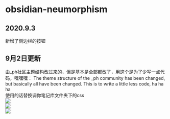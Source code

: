 # obsidian-neumorphism
## 2020.9.3
新增了侧边栏的按钮

## 9月2日更新
由_ph社区主题结构改过来的，但是基本是全部都改了，用这个是为了少写一点代码，嘿嘿嘿：
The theme structure of the _ph community has been changed, but basically all have been changed. This is to write a little less code, ha ha ha
<br>
使用的话替换调你笔记库文件夹下的css
<br>
![](https://github.com/chfilyz/obsidian-neumorphism/blob/master/preview%20(1).png)
<br>
![](https://github.com/chfilyz/obsidian-neumorphism/blob/master/preview%20(2).png)
<br>
![](https://github.com/chfilyz/obsidian-neumorphism/blob/master/preview%20(3).png)
